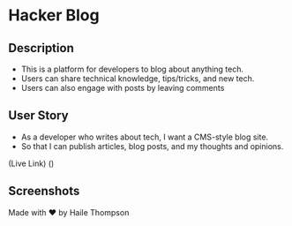 # Hacker Blog

## Description 
- This is a platform for developers to blog about anything tech. 
- Users can share technical knowledge, tips/tricks, and new tech. 
- Users can also engage with posts by leaving comments

## User Story 
- As a developer who writes about tech, I want a CMS-style blog site.
- So that I can publish articles, blog posts, and my thoughts and opinions.

(Live Link) ()

## Screenshots

Made with ❤️ by Haile Thompson